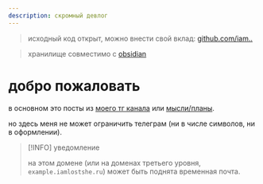 ```yaml
---
description: скромный девлог
---
```


> исходный код открыт, можно внести свой вклад: [github.com/iam..](https://github.com/iamlostshe/iamlostshe.ru)

> хранилище совместимо с [obsidian](https://obsidian.md/download)

# добро пожаловать

в основном это посты из [моего тг канала](https://t.me/+kZIEgrvxSXplOTAy) или [мысли/планы](blog/_ideas.md).

но здесь меня не может ограничить телеграм (ни в числе символов, ни в оформлении).

> [!INFO] уведомление
>
> на этом домене (или на доменах третьего уровня, `example.iamlostshe.ru`) может быть поднята временная почта.
